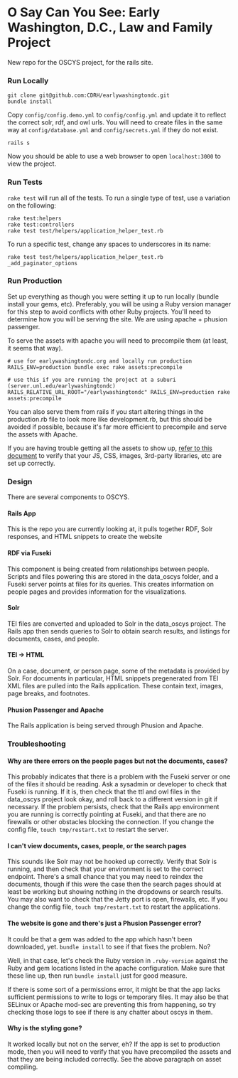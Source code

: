 # O Say Can You See: Early Washington, D.C., Law and Family Project

New repo for the OSCYS project, for the rails site.

### Run Locally

```
git clone git@github.com:CDRH/earlywashingtondc.git
bundle install
```

Copy `config/config.demo.yml` to `config/config.yml` and update it to reflect the correct solr, rdf, and owl urls.  You will need to create files in the same way at `config/database.yml` and `config/secrets.yml` if they do not exist.

```
rails s
```

Now you should be able to use a web browser to open `localhost:3000` to view the project.

### Run Tests

`rake test` will run all of the tests.  To run a single type of test, use a variation on the following:

```
rake test:helpers
rake test:controllers
rake test test/helpers/application_helper_test.rb
```

To run a specific test, change any spaces to underscores in its name:

```
rake test test/helpers/application_helper_test.rb _add_paginator_options
```

### Run Production

Set up everything as though you were setting it up to run locally (bundle install your gems, etc).  Preferably, you will be using a Ruby version manager for this step to avoid conflicts with other Ruby projects.  You'll need to determine how you will be serving the site.  We are using apache + phusion passenger.

To serve the assets with apache you will need to precompile them (at least, it seems that way).

```
# use for earlywashingtondc.org and locally run production
RAILS_ENV=production bundle exec rake assets:precompile

# use this if you are running the project at a suburi (server.unl.edu/earlywashingtondc)
RAILS_RELATIVE_URL_ROOT="/earlywashingtondc" RAILS_ENV=production rake assets:precompile
```

You can also serve them from rails if you start altering things in the production.rb file to look more like development.rb, but this should be avoided if possible, because it's far more efficient to precompile and serve the assets with Apache.

If you are having trouble getting all the assets to show up, [refer to this document](https://docs.google.com/drawings/d/1sKa--VQmFamOephFNF6QOANYSFJXrOXALVwrmQL3RqU/edit?usp=sharing) to verify that your JS, CSS, images, 3rd-party libraries, etc are set up correctly.

### Design

There are several components to OSCYS.

#### Rails App

This is the repo you are currently looking at, it pulls together RDF, Solr responses, and HTML snippets to create the website

#### RDF via Fuseki

This component is being created from relationships between people. Scripts and files powering this are stored in the data_oscys folder, and a Fuseki server points at files for its queries. This creates information on people pages and provides information for the visualizations.

#### Solr

TEI files are converted and uploaded to Solr in the data_oscys project. The Rails app then sends queries to Solr to obtain search results, and listings for documents, cases, and people.

#### TEI -> HTML

On a case, document, or person page, some of the metadata is provided by Solr. For documents in particular, HTML snippets pregenerated from TEI XML files are pulled into the Rails application. These contain text, images, page breaks, and footnotes.

#### Phusion Passenger and Apache

The Rails application is being served through Phusion and Apache.

### Troubleshooting

#### Why are there errors on the people pages but not the documents, cases?

This probably indicates that there is a problem with the Fuseki server or one of the files it should be reading. Ask a sysadmin or developer to check that Fuseki is running.  If it is, then check that the ttl and owl files in the data_oscys project look okay, and roll back to a different version in git if necessary. If the problem persists, check that the Rails app environment you are running is correctly pointing at Fuseki, and that there are no firewalls or other obstacles blocking the connection. If you change the config file, `touch tmp/restart.txt` to restart the server.

#### I can't view documents, cases, people, or the search pages

This sounds like Solr may not be hooked up correctly. Verify that Solr is running, and then check that your environment is set to the correct endpoint. There's a small chance that you may need to reindex the documents, though if this were the case then the search pages should at least be working but showing nothing in the dropdowns or search results. You may also want to check that the Jetty port is open, firewalls, etc. If you change the config file, `touch tmp/restart.txt` to restart the applications.

#### The website is gone and there's just a Phusion Passenger error?

It could be that a gem was added to the app which hasn't been downloaded, yet.  `bundle install` to see if that fixes the problem.  No?

Well, in that case, let's check the Ruby version in `.ruby-version` against the Ruby and gem locations listed in the apache configuration. Make sure that these line up, then run `bundle install` just for good measure.

If there is some sort of a permissions error, it might be that the app lacks sufficient permissions to write to logs or temporary files. It may also be that SELinux or Apache mod-sec are preventing this from happening, so try checking those logs to see if there is any chatter about oscys in them.

#### Why is the styling gone?

It worked locally but not on the server, eh?  If the app is set to production mode, then you will need to verify that you have precompiled the assets and that they are being included correctly. See the above paragraph on asset compiling.
